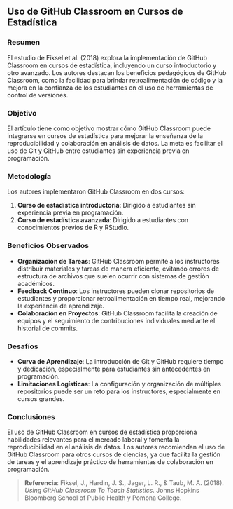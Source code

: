 ## Uso de GitHub Classroom en Cursos de Estadística

### Resumen
El estudio de Fiksel et al. (2018) explora la implementación de GitHub Classroom en cursos de estadística, incluyendo un curso introductorio y otro avanzado. Los autores destacan los beneficios pedagógicos de GitHub Classroom, como la facilidad para brindar retroalimentación de código y la mejora en la confianza de los estudiantes en el uso de herramientas de control de versiones.

### Objetivo
El artículo tiene como objetivo mostrar cómo GitHub Classroom puede integrarse en cursos de estadística para mejorar la enseñanza de la reproducibilidad y colaboración en análisis de datos. La meta es facilitar el uso de Git y GitHub entre estudiantes sin experiencia previa en programación.

### Metodología
Los autores implementaron GitHub Classroom en dos cursos:
1. **Curso de estadística introductoria**: Dirigido a estudiantes sin experiencia previa en programación.
2. **Curso de estadística avanzada**: Dirigido a estudiantes con conocimientos previos de R y RStudio.

### Beneficios Observados
- **Organización de Tareas**: GitHub Classroom permite a los instructores distribuir materiales y tareas de manera eficiente, evitando errores de estructura de archivos que suelen ocurrir con sistemas de gestión académicos.
- **Feedback Continuo**: Los instructores pueden clonar repositorios de estudiantes y proporcionar retroalimentación en tiempo real, mejorando la experiencia de aprendizaje.
- **Colaboración en Proyectos**: GitHub Classroom facilita la creación de equipos y el seguimiento de contribuciones individuales mediante el historial de commits.

### Desafíos
- **Curva de Aprendizaje**: La introducción de Git y GitHub requiere tiempo y dedicación, especialmente para estudiantes sin antecedentes en programación.
- **Limitaciones Logísticas**: La configuración y organización de múltiples repositorios puede ser un reto para los instructores, especialmente en cursos grandes.

### Conclusiones
El uso de GitHub Classroom en cursos de estadística proporciona habilidades relevantes para el mercado laboral y fomenta la reproducibilidad en el análisis de datos. Los autores recomiendan el uso de GitHub Classroom para otros cursos de ciencias, ya que facilita la gestión de tareas y el aprendizaje práctico de herramientas de colaboración en programación.

> **Referencia**: Fiksel, J., Hardin, J. S., Jager, L. R., & Taub, M. A. (2018). *Using GitHub Classroom To Teach Statistics*. Johns Hopkins Bloomberg School of Public Health y Pomona College.

